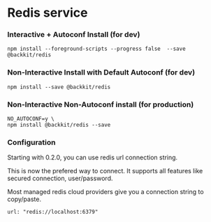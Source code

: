 # Redis service

### Interactive + Autoconf Install (for dev)

```
npm install --foreground-scripts --progress false  --save @backkit/redis
```

### Non-Interactive Install with Default Autoconf (for dev)

```
npm install --save @backkit/redis
```

### Non-Interactive Non-Autoconf install (for production)

```
NO_AUTOCONF=y \
npm install @backkit/redis --save
```


### Configuration

Starting with 0.2.0, you can use redis url connection string.

This is now the prefered way to connect. It supports all features like secured connection, user/password.

Most managed redis cloud providers give you a connection string to copy/paste.


```
url: "redis://localhost:6379"
```
